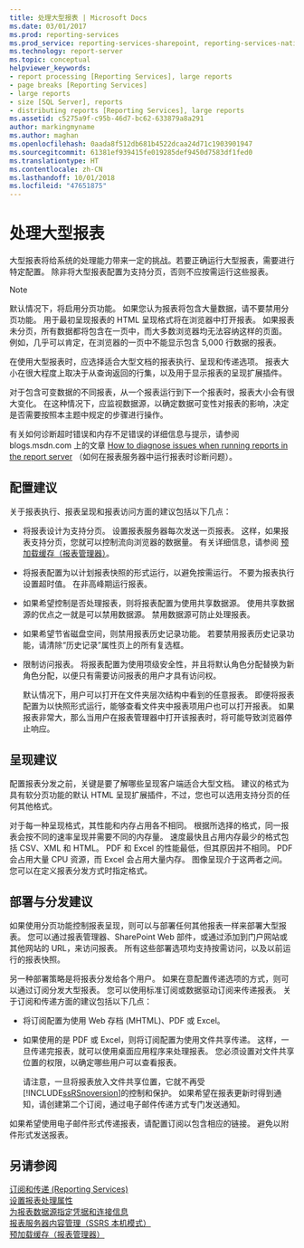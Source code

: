 ```yaml
---
title: 处理大型报表 | Microsoft Docs
ms.date: 03/01/2017
ms.prod: reporting-services
ms.prod_service: reporting-services-sharepoint, reporting-services-native
ms.technology: report-server
ms.topic: conceptual
helpviewer_keywords:
- report processing [Reporting Services], large reports
- page breaks [Reporting Services]
- large reports
- size [SQL Server], reports
- distributing reports [Reporting Services], large reports
ms.assetid: c5275a9f-c95b-46d7-bc62-633879a8a291
author: markingmyname
ms.author: maghan
ms.openlocfilehash: 0aada8f512db681b4522dcaa24d71c1903901947
ms.sourcegitcommit: 61381ef939415fe019285def9450d7583df1fed0
ms.translationtype: HT
ms.contentlocale: zh-CN
ms.lasthandoff: 10/01/2018
ms.locfileid: "47651875"
---
```

# <a name="process-large-reports"></a>处理大型报表
  大型报表将给系统的处理能力带来一定的挑战。若要正确运行大型报表，需要进行特定配置。 除非将大型报表配置为支持分页，否则不应按需运行这些报表。  
  
> [!NOTE]  
>  默认情况下，将启用分页功能。 如果您认为报表将包含大量数据，请不要禁用分页功能。 用于最初呈现报表的 HTML 呈现格式将在浏览器中打开报表。 如果报表未分页，所有数据都将包含在一页中，而大多数浏览器均无法容纳这样的页面。 例如，几乎可以肯定，在浏览器的一页中不能显示包含 5,000 行数据的报表。  
  
 在使用大型报表时，应选择适合大型文档的报表执行、呈现和传递选项。 报表大小在很大程度上取决于从查询返回的行集，以及用于显示报表的呈现扩展插件。  
  
 对于包含可变数据的不同报表，从一个报表运行到下一个报表时，报表大小会有很大变化。 在这种情况下，应监视数据源，以确定数据可变性对报表的影响，决定是否需要按照本主题中规定的步骤进行操作。  
  
 有关如何诊断超时错误和内存不足错误的详细信息与提示，请参阅 blogs.msdn.com 上的文章 [How to diagnose issues when running reports in the report server](http://go.microsoft.com/fwlink/?LinkId=85634) （如何在报表服务器中运行报表时诊断问题）。  
  
## <a name="configuration-recommendations"></a>配置建议  
 关于报表执行、报表呈现和报表访问方面的建议包括以下几点：  
  
-   将报表设计为支持分页。 设置报表服务器每次发送一页报表。 这样，如果报表支持分页，您就可以控制流向浏览器的数据量。 有关详细信息，请参阅 [预加载缓存（报表管理器）](../../reporting-services/report-server/preload-the-cache-report-manager.md)。  
  
-   将报表配置为以计划报表快照的形式运行，以避免按需运行。 不要为报表执行设置超时值。 在非高峰期运行报表。  
  
-   如果希望控制是否处理报表，则将报表配置为使用共享数据源。 使用共享数据源的优点之一就是可以禁用数据源。 禁用数据源可防止处理报表。  
  
-   如果希望节省磁盘空间，则禁用报表历史记录功能。 若要禁用报表历史记录功能，请清除“历史记录”属性页上的所有复选框。  
  
-   限制访问报表。 将报表配置为使用项级安全性，并且将默认角色分配替换为新角色分配，以便只有需要访问报表的用户才具有访问权。  
  
     默认情况下，用户可以打开在文件夹层次结构中看到的任意报表。 即便将报表配置为以快照形式运行，能够查看文件夹中报表项用户也可以打开报表。 如果报表非常大，那么当用户在报表管理器中打开该报表时，将可能导致浏览器停止响应。  
  
## <a name="rendering-recommendations"></a>呈现建议  
 配置报表分发之前，关键是要了解哪些呈现客户端适合大型文档。 建议的格式为具有软分页功能的默认 HTML 呈现扩展插件，不过，您也可以选用支持分页的任何其他格式。  
  
 对于每一种呈现格式，其性能和内存占用各不相同。 根据所选择的格式，同一报表会按不同的速率呈现并需要不同的内存量。 速度最快且占用内存最少的格式包括 CSV、XML 和 HTML。 PDF 和 Excel 的性能最低，但其原因并不相同。 PDF 会占用大量 CPU 资源，而 Excel 会占用大量内存。 图像呈现介于这两者之间。 您可以在定义报表分发方式时指定格式。  
  
## <a name="deployment-and-distribution-recommendations"></a>部署与分发建议  
 如果使用分页功能控制报表呈现，则可以与部署任何其他报表一样来部署大型报表。 您可以通过报表管理器、SharePoint Web 部件，或通过添加到门户网站或其他网站的 URL，来访问报表。 所有这些部署选项均支持按需访问，以及以前运行的报表快照。  
  
 另一种部署策略是将报表分发给各个用户。 如果在意配置传递选项的方式，则可以通过订阅分发大型报表。 您可以使用标准订阅或数据驱动订阅来传递报表。 关于订阅和传递方面的建议包括以下几点：  
  
-   将订阅配置为使用 Web 存档 (MHTML)、PDF 或 Excel。  
  
-   如果使用的是 PDF 或 Excel，则将订阅配置为使用文件共享传递。 这样，一旦传递完报表，就可以使用桌面应用程序来处理报表。 您必须设置对文件共享位置的权限，以确定哪些用户可以查看报表。  
  
     请注意，一旦将报表放入文件共享位置，它就不再受 [!INCLUDE[ssRSnoversion](../../includes/ssrsnoversion-md.md)]的控制和保护。 如果希望在报表更新时得到通知，请创建第二个订阅，通过电子邮件传递方式专门发送通知。  
  
 如果希望使用电子邮件形式传递报表，请配置订阅以包含相应的链接。 避免以附件形式发送报表。  
  
## <a name="see-also"></a>另请参阅  
 [订阅和传递 (Reporting Services)](../../reporting-services/subscriptions/subscriptions-and-delivery-reporting-services.md)   
 [设置报表处理属性](../../reporting-services/report-server/set-report-processing-properties.md)   
 [为报表数据源指定凭据和连接信息](../../reporting-services/report-data/specify-credential-and-connection-information-for-report-data-sources.md)   
 [报表服务器内容管理（SSRS 本机模式）](../../reporting-services/report-server/report-server-content-management-ssrs-native-mode.md)   
 [预加载缓存（报表管理器）](../../reporting-services/report-server/preload-the-cache-report-manager.md)  
  
  
